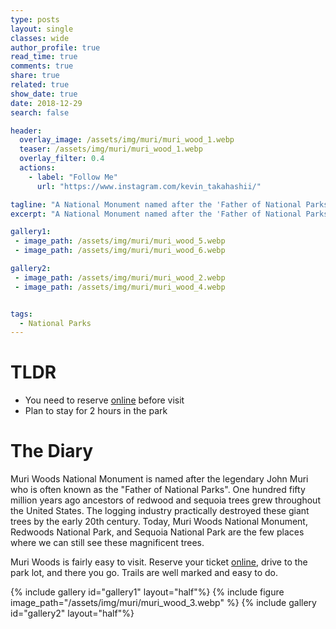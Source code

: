 ```yaml
---
type: posts
layout: single
classes: wide
author_profile: true
read_time: true
comments: true
share: true
related: true
show_date: true
date: 2018-12-29
search: false

header:
  overlay_image: /assets/img/muri/muri_wood_1.webp
  teaser: /assets/img/muri/muri_wood_1.webp
  overlay_filter: 0.4
  actions:
    - label: "Follow Me"
      url: "https://www.instagram.com/kevin_takahashii/"

tagline: "A National Monument named after the 'Father of National Parks' "
excerpt: "A National Monument named after the 'Father of National Parks' "

gallery1:
 - image_path: /assets/img/muri/muri_wood_5.webp
 - image_path: /assets/img/muri/muri_wood_6.webp

gallery2:
 - image_path: /assets/img/muri/muri_wood_2.webp
 - image_path: /assets/img/muri/muri_wood_4.webp


tags:
  - National Parks
---
```

# TLDR
* You need to reserve [online](https://gomuirwoods.com/) before visit
* Plan to stay for 2 hours in the park

# The Diary

Muri Woods National Monument is named after the legendary John Muri who is often known as the "Father of National Parks". One hundred fifty million years ago ancestors of redwood and sequoia trees grew throughout the United States. The logging industry practically destroyed these giant trees by the early 20th century. Today, Muri Woods National Monument, Redwoods National Park, and Sequoia National Park are the few places where we can still see these magnificent trees.

Muri Woods is fairly easy to visit. Reserve your ticket [online](https://gomuirwoods.com/), drive to the park lot, and there you go. Trails are well marked and easy to do.

{% include gallery id="gallery1" layout="half"%}
{% include figure image_path="/assets/img/muri/muri_wood_3.webp"  %}
{% include gallery id="gallery2" layout="half"%}
